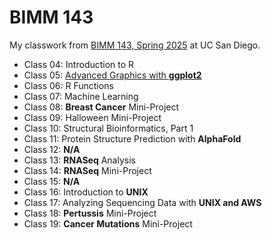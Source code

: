 # BIMM 143
My classwork from [BIMM 143, Spring 2025](https://bioboot.github.io/bimm143_S25/) at UC San Diego.

- Class 04: Introduction to R
- Class 05: [Advanced Graphics with **ggplot2**]() 
- Class 06: R Functions
- Class 07: Machine Learning
- Class 08: **Breast Cancer** Mini-Project
- Class 09: Halloween Mini-Project
- Class 10: Structural Bioinformatics, Part 1
- Class 11: Protein Structure Prediction with **AlphaFold**
- Class 12: **N/A**
- Class 13: **RNASeq** Analysis
- Class 14: **RNASeq** Mini-Project
- Class 15: **N/A**
- Class 16: Introduction to **UNIX**
- Class 17: Analyzing Sequencing Data with **UNIX and AWS**
- Class 18: **Pertussis** Mini-Project
- Class 19: **Cancer Mutations** Mini-Project

